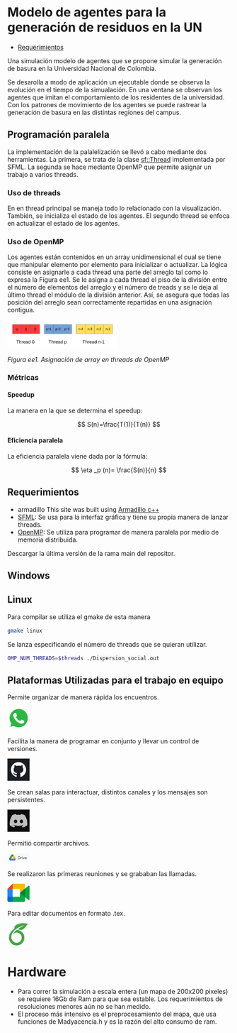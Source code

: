 
# Modelo de agentes para la generación de residuos en la UN

- [Requerimientos](#requerimientos)

Una simulación modelo de agentes que se propone simular la generación de basura en la Universidad Nacional de Colombia. 

Se desarolla a modo de aplicación un ejecutable donde se observa la evolución en el tiempo de la simualación. En una ventana se observan los agentes que imitan el comportamiento de los residentes de la universidad. Con los patrones de movimiento de los agentes se puede rastrear la generación de basura en las distintas regiones del campus. 

## Programación paralela

La implementación de la palalelización se llevó a cabo mediante dos herramientas. La primera, se trata de la clase [sf::Thread](https://www.sfml-dev.org/documentation/2.5.1/classsf_1_1Thread.php) implementada por SFML. La segunda se hace mediante OpenMP que permite asignar un trabajo a varios threads.

### Uso de threads

En en thread principal se maneja todo lo relacionado con la visualización. También, se inicializa el estado de los agentes. El segundo thread se enfoca en actualizar el estado de los agentes. 

### Uso de OpenMP

Los agentes están contenidos en un array unidimensional el cual se tiene que manipular elemento por elemento para inicializar o actualizar. La lógica consiste en asignarle a cada thread una parte del arreglo tal como lo expresa la Figura ee1. Se le asigna a cada thread el piso de la división entre el número de elementos del arreglo y el número de treads y se le deja al último thread el módulo de la división anterior. Así, se asegura que todas las posición del arreglo sean correctamente repartidas en una asignación contigua.


<img src="./figs/inf/omp_threads.png" alt="Asignación de array en threads de OpenMP" width=250>

*Figura ee1. Asignación de array en threads de OpenMP*


### Métricas

#### Speedup 
La manera en la que se determina el speedup:

$$ S(n)=\frac{T(1)}{T(n)} $$

#### Eficiencia paralela

La eficiencia paralela viene dada por la fórmula:

$$ \eta _p (n)= \frac{S(n)}{n} $$



## Requerimientos
- armadillo This site was built using [Armadillo c++](https://arma.sourceforge.net/download.html)
- [SFML](https://www.sfml-dev.org/): Se usa para la interfaz gráfica y tiene su propia manera de lanzar threads.
- [OpenMP](https://www.openmp.org/): Se utiliza para programar de manera paralela por medio de memoria distribuida.

Descargar la última versión de la rama main del repositor.


## Windows

## Linux
Para compilar se utiliza el gmake de esta manera
```bash
gmake linux
```
Se lanza especificando el número de threads que se quieran utilizar.

```bash
OMP_NUM_THREADS=$threads ./Dispersion_social.out
```

## Plataformas Utilizadas para el trabajo en equipo
Permite organizar de manera rápida los encuentros.

<img src="./figs/inf/whatsapp.png" alt="Imagen de WhatsApp" width=50>

Facilita la manera de programar en conjunto y llevar un control de versiones.

<img src="./figs/inf/github.png" alt="Imagen de GitHub" width=50>

Se crean salas para interactuar, distintos canales y los mensajes son persistentes.

<img src="./figs/inf/discord.png" alt="Imagen de Discord" width=50>

Permitió compartir archivos.

<img src="./figs/inf/drive.png" alt="Imagen de Drive" width=50>


Se realizaron las primeras reuniones y se grababan las llamadas.

<img src="./figs/inf/meet.png" alt="Imagen de Meet" width=50>

Para editar documentos en formato .tex.

<img src="./figs/inf/Overleaf.png" alt="Imagen de Overleaf" width=50>


# Hardware
- Para correr la simulación a escala entera (un mapa de 200x200 pixeles) se requiere 16Gb de Ram para que sea estable. Los requerimientos de resoluciones menores aún no se han medido. 
- El proceso más intensivo es el preprocesamiento del mapa, que usa funciones de Madyacencia.h y es la razón del alto consumo de ram.
